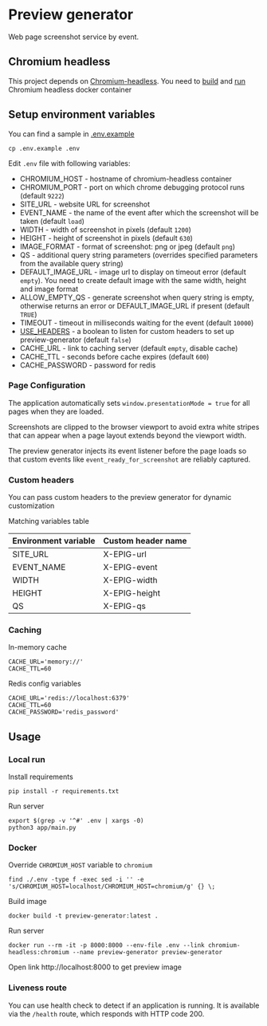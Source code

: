 # Preview generator

Web page screenshot service by event.

## Chromium headless

This project depends on [Chromium-headless](../chromium-headless/README.md).
You need to [build](../chromium-headless/README.md#build-image)
and [run](../chromium-headless/README.md#run-remote-debugging-protocol) Chromium headless docker container

## Setup environment variables

You can find a sample in [.env.example](.env.example)

```shell
cp .env.example .env
```

Edit `.env` file with following variables:

* CHROMIUM_HOST - hostname of chromium-headless container
* CHROMIUM_PORT - port on which chrome debugging protocol runs (default `9222`)
* SITE_URL - website URL for screenshot
* EVENT_NAME - the name of the event after which the screenshot will be taken (default `load`)
* WIDTH - width of screenshot in pixels (default `1200`)
* HEIGHT - height of screenshot in pixels (default `630`)
* IMAGE_FORMAT - format of screenshot: png or jpeg (default `png`)
* QS - additional query string parameters (overrides specified parameters from the available query string)
* DEFAULT_IMAGE_URL - image url to display on timeout error (default `empty`). You need to create default image with the
  same width, height and image format 
* ALLOW_EMPTY_QS - generate screenshot when query string is empty, otherwise returns an error or DEFAULT_IMAGE_URL if
  present (default `TRUE`)
* TIMEOUT - timeout in milliseconds waiting for the event (default `10000`)
* [USE_HEADERS](#custom-headers) - a boolean to listen for custom headers to set up preview-generator (default `false`)
* CACHE_URL - link to caching server (default `empty`, disable cache)
* CACHE_TTL - seconds before cache expires (default `600`)
* CACHE_PASSWORD - password for redis

### Page Configuration

The application automatically sets `window.presentationMode = true` for all pages when they are loaded.

Screenshots are clipped to the browser viewport to avoid extra white stripes that can appear when a page layout extends beyond the viewport width.

The preview generator injects its event listener before the page loads so that
custom events like `event_ready_for_screenshot` are reliably captured.

### Custom headers

You can pass custom headers to the preview generator for dynamic customization

Matching variables table

| Environment variable | Custom header name |
|----------------------|--------------------|
| SITE_URL             | X-EPIG-url         |
| EVENT_NAME           | X-EPIG-event       |
| WIDTH                | X-EPIG-width       |
| HEIGHT               | X-EPIG-height      |
| QS                   | X-EPIG-qs          |

### Caching

In-memory cache

```dotenv
CACHE_URL='memory://'
CACHE_TTL=60
```

Redis config variables

```dotenv
CACHE_URL='redis://localhost:6379'
CACHE_TTL=60
CACHE_PASSWORD='redis_password'
```

## Usage

### Local run

Install requirements

```shell
pip install -r requirements.txt
```

Run server

```shell
export $(grep -v '^#' .env | xargs -0) 
python3 app/main.py
```

### Docker

Override `CHROMIUM_HOST` variable to `chromium`

```shell
find ./.env -type f -exec sed -i '' -e 's/CHROMIUM_HOST=localhost/CHROMIUM_HOST=chromium/g' {} \;
```

Build image

```shell
docker build -t preview-generator:latest . 
```

Run server

```shell
docker run --rm -it -p 8000:8000 --env-file .env --link chromium-headless:chromium --name preview-generator preview-generator 
```

Open link http://localhost:8000 to get preview image

### Liveness route

You can use health check to detect if an application is running. It is available via the `/health` route, which responds
with HTTP code 200. 